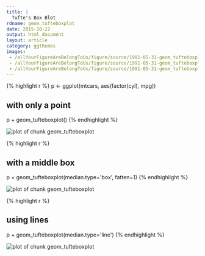 ```yaml
---
title: |
  Tufte's Box Blot
rdname: geom_tufteboxplot
date: 2015-10-22
output: html_document
layout: article
category: ggthemes
images:
 - /allYourFigureAreBelongToUs/figure/source/1991-05-31-geom_tufteboxplot//geom_tufteboxplot-1.png
 - /allYourFigureAreBelongToUs/figure/source/1991-05-31-geom_tufteboxplot//geom_tufteboxplot-2.png
 - /allYourFigureAreBelongToUs/figure/source/1991-05-31-geom_tufteboxplot//geom_tufteboxplot-3.png
---
```





{% highlight r %}
p <- ggplot(mtcars, aes(factor(cyl), mpg))
## with only a point
p + geom_tufteboxplot()
{% endhighlight %}

![plot of chunk geom_tufteboxplot](/allYourFigureAreBelongToUs/figure/source/1991-05-31-geom_tufteboxplot/geom_tufteboxplot-1.png) 

{% highlight r %}
## with a middle box
p + geom_tufteboxplot(median.type='box', fatten=1)
{% endhighlight %}

![plot of chunk geom_tufteboxplot](/allYourFigureAreBelongToUs/figure/source/1991-05-31-geom_tufteboxplot/geom_tufteboxplot-2.png) 

{% highlight r %}
## using lines
p + geom_tufteboxplot(median.type='line')
{% endhighlight %}

![plot of chunk geom_tufteboxplot](/allYourFigureAreBelongToUs/figure/source/1991-05-31-geom_tufteboxplot/geom_tufteboxplot-3.png) 